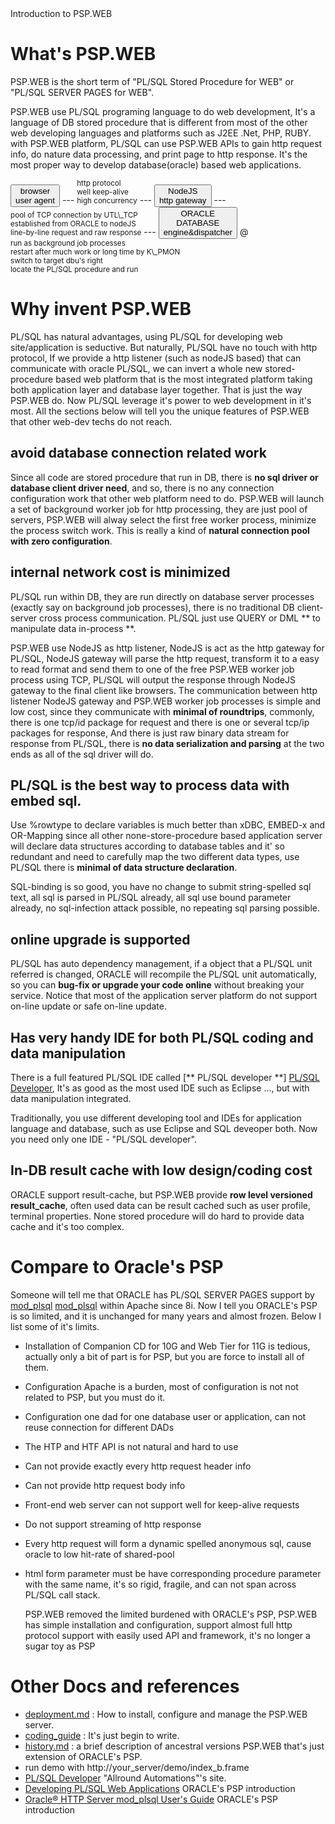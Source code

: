 <link type="text/css" rel="stylesheet" href="doc.css" />
<style>
div.path{display:inline-block;font-size:smaller;}
</style>

<div id="title"> Introduction to PSP.WEB  </div>

What's PSP.WEB
===============

  PSP.WEB is the short term of "PL/SQL Stored Procedure for WEB" or "PL/SQL SERVER PAGES for WEB".

  PSP.WEB use PL/SQL programing language to do web development, It's a language of DB stored procedure that is different from most of the other web developing languages and platforms such as J2EE .Net, PHP, RUBY. with PSP.WEB platform, PL/SQL can use PSP.WEB APIs to gain http request info, do nature data processing, and print page to http response. It's the most proper way to develop database(oracle) based web applications. 

<div id="graph">
  <button>browser<br/>user agent</button> --- 
<div class="path">http protocol<br/>well keep-alive<br/>high concurrency</div> ---
<button> NodeJS<br/>http gateway</button> ---
<div class="path"> pool of TCP connection by UTL\_TCP
	<br/> established from ORACLE to nodeJS
	<br/>line-by-line request and raw response </div> --- 
<button>ORACLE<br/>DATABASE<br/>engine&dispatcher</button> @
<div class="path">run as background job processes
	<br/>restart after much work or long time by K\_PMON
	<br/>switch to target dbu's right
	<br/>locate the PL/SQL procedure and run</div>
</div>


Why invent PSP.WEB
===============

  PL/SQL has natural advantages, using PL/SQL for developing web site/application is seductive. But naturally, PL/SQL have no touch with http protocol, If we provide a http listener (such as nodeJS based) that can communicate with oracle PL/SQL, we can invert a whole new stored-procedure based web platform that is the most integrated platform taking both application layer and database layer together. That is just the way PSP.WEB do. Now PL/SQL leverage it's power to web development in it's most. All the sections below will tell you the unique features of PSP.WEB that other web-dev techs do not reach.

## avoid database connection related work

  Since all code are stored procedure that run in DB, there is **no sql driver or database client driver need**, and so, there is no any connection configuration work that other web platform need to do. PSP.WEB will launch a set of background worker job for http processing, they are just pool of servers, PSP.WEB will alway select the first free worker process, minimize the process switch work. This is really a kind of **natural connection pool with zero configuration**.

## internal network cost is minimized

  PL/SQL run within DB, they are run directly on database server processes (exactly say on background job processes), there is no traditional DB client-server cross process communication. PL/SQL just use QUERY or DML ** to manipulate data in-process **.

  PSP.WEB use NodeJS as http listener, NodeJS is act as the http gateway for PL/SQL, NodeJS gateway will parse the http request, transform it to a easy to read format and send them to one of the free PSP.WEB worker job process using TCP, PL/SQL will output the response through NodeJS gateway to the final client like browsers. The communication between http listener NodeJS gateway and PSP.WEB worker job processes is simple and low cost, since they communicate with **minimal of roundtrips**, commonly, there is one tcp/id package for request and there is one or several tcp/ip packages for response, And there is just raw binary data stream for response from PL/SQL, there is **no data serialization and parsing** at the two ends as all of the sql driver will do.

## PL/SQL is the best way to process data with embed sql. 

  Use %rowtype to declare variables is much better than xDBC, EMBED-x and OR-Mapping since all other none-store-procedure based application server will declare data structures according to database tables and it' so redundant and need to carefully map the two different data types, use PL/SQL there is **minimal of data structure declaration**. 

  SQL-binding is so good, you have no change to submit string-spelled sql text, all sql is parsed in PL/SQL already, all sql use bound parameter already, no sql-infection attack possible, no repeating sql parsing possible.

## online upgrade is supported

  PL/SQL has auto dependency management, if a object that a PL/SQL unit referred is changed, ORACLE will recompile the PL/SQL unit automatically, so you can **bug-fix or upgrade your code online** without breaking your service. Notice that most of the application server platform do not support on-line update or safe on-line update.

## Has very handy IDE for both PL/SQL coding and data manipulation

  There is a full featured PL/SQL IDE called [** PL/SQL developer **] [PL/SQL Developer], It's as good as the most used IDE such as Eclipse ..., but with data manipulation integrated.

  Traditionally, you use different developing tool and IDEs for application language and database, such as use Eclipse and SQL deveoper both. Now you need only one IDE - "PL/SQL developer".

## In-DB result cache with low design/coding cost

  ORACLE support result-cache, but PSP.WEB provide **row level versioned result_cache**, often used data can be result cached such as user profile, terminal properties. None stored procedure will do hard to provide data cache and it's too complex.


Compare to Oracle's PSP
=================

  Someone will tell me that ORACLE has PL/SQL SERVER PAGES support by [mod_plsql] [mod_plsql] within Apache since 8i. Now I tell you ORACLE's PSP is so limited, and it is unchanged for many years and almost frozen. Below I list some of it's limits.

* Installation of Companion CD for 10G and Web Tier for 11G is tedious, actually only a bit of part is for PSP, but you are force to install all of them.
* Configuration Apache is a burden, most of configuration is not not related to PSP, but you must do it.
* Configuration one dad for one database user or application, can not reuse connection for different DADs
* The HTP and HTF API is not natural and hard to use
* Can not provide exactly every http request header info
* Can not provide http request body info
* Front-end web server can not support well for keep-alive requests
* Do not support streaming of http response
* Every http request will form a dynamic spelled anonymous sql, cause oracle to low hit-rate of shared-pool
* html form parameter must be have corresponding procedure parameter with the same name, it's so rigid, fragile, and can not span across PL/SQL call stack.

  PSP.WEB removed the limited burdened with ORACLE's PSP, PSP.WEB has simple installation and configuration, support almost full http protocol support with easily used API and framework, it's no longer a sugar toy as PSP


Other Docs and references
============

* [deployment.md](deployment.html) : How to install, configure and manage the PSP.WEB server.
* [coding_guide](coding_guide.html) : It's just begin to write.
* [history.md](history/history.html) : a brief description of ancestral versions PSP.WEB that's just extension of ORACLE's PSP.
* run demo with http://your_server/demo/index_b.frame
* [PL/SQL Developer][PL/SQL Developer] "Allround Automations"'s site.
* [Developing PL/SQL Web Applications](http://docs.oracle.com/cd/B28359_01/appdev.111/b28424/adfns_web.htm#g1026380) ORACLE's PSP introduction
* [Oracle® HTTP Server mod_plsql User's Guide][mod_plsql] ORACLE's PSP introduction

[PL/SQL Developer]: http://www.allroundautomations.com/ "Allround Automations's site"
[mod_plsql]: http://docs.oracle.com/cd/B19306_01/server.102/b14337/toc.htm
